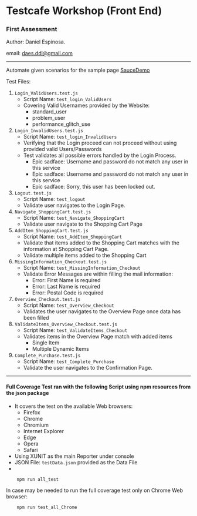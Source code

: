 # Testcafe Workshop (Front End)

### First Assessment

Author: Daniel Espinosa.

email: daes.ddl@gmail.com

---

Automate given scenarios for the sample page [SauceDemo](https://www.saucedemo.com/)

Test Files:

1. `Login_ValidUsers.test.js` 
    * Script Name:  ` test_login_ValidUsers `
    * Covering Valid Usernames provided by the Website:
        * standard_user
        * problem_user
        * performance_glitch_use
2. `Login_InvalidUsers.test.js` 
    * Script Name: ` test_login_InvalidUsers `
    * Verifying that the Login proceed can not proceed without using provided valid Users/Passwords
    * Test validates all possible errors handled by the Login Process.
        * Epic sadface: Username and password do not match any user in this service
        * Epic sadface: Username and password do not match any user in this service
        * Epic sadface: Sorry, this user has been locked out.
3. `Logout.test.js` 
    * Script Name: ` test_logout `
    * Validate user navigates to the Login Page.
4. `Navigate_ShoppingCart.test.js` 
    * Script Name: ` test_Navigate_ShoppingCart `
    * Validate user navigate to the Shopping Cart Page
5. `AddItem_ShoppingCart.test.js` 
    * Script Name: ` test_AddItem_ShoppingCart `
    * Validate that items added to the Shopping Cart matches with the information at Shopping Cart Page.
    * Validate multiple items added to the Shopping Cart
6. `MissingInformation_Checkout.test.js` 
    * Script Name: ` test_MissingInformation_Checkout `
    * Validate Error Messages are within filling the mail information:
        * Error: First Name is required
        * Error: Last Name is required
        * Error: Postal Code is required
7. `Overview_Checkout.test.js` 
    * Script Name: ` test_Overview_Checkout `
    * Validates the user navigates to the Overview Page once data has been filled
8. `ValidateItems_Overview_Checkout.test.js` 
    * Script Name: ` test_ValidateItems_Checkout `
    * Validates items in the Overview Page match with added items
        * Single Item
        * Multiple Dynamic Items
9. `Complete_Purchase.test.js` 
    * Script Name: ` test_Complete_Purchase `
    * Validate the user navigates to the Confirmation Page.

---
#### Full Coverage Test ran with the following Script using npm resources from the json package
- It covers the test on the available Web browsers:
    * Firefox
    * Chrome
    * Chromium
    * Internet Explorer
    * Edge
    * Opera
    * Safari
-  Using XUNIT as the main Reporter under console
- JSON File: ` testData.json ` provided as the Data File
-

        npm run all_test

In case may be needed to run the full coverage test only on Chrome Web browser:
        
        npm run test_all_Chrome
